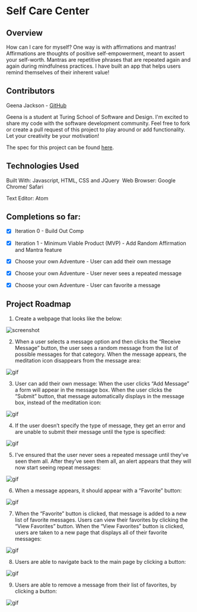 # Self Care Center
## Overview
How can I care for myself? One way is with affirmations and mantras!
Affirmations are thoughts of positive self-empowerment, meant to assert your self-worth.
Mantras are repetitive phrases that are repeated again and again during mindfulness practices. I have built an app that helps users remind themselves of their inherent value!

## Contributors
​Geena Jackson - [GitHub](https://github.com/gjax78)​

Geena is a student at Turing School of Software and Design. I'm excited to share my code with the software development community. Feel free to fork or create a pull request of this project to play around or add functionality. Let your creativity be your motivation!​​​

The spec for this project can be found [here](https://frontend.turing.io/projects/module-1/self-care-center.html).


## Technologies Used
​Built With: Javascript, HTML, CSS and JQuery
​
Web Browser: Google Chrome/ Safari​

Text Editor: Atom​​​


## Completions so far:
- [X] Iteration 0 - Build Out Comp

- [X] Iteration 1 - Minimum Viable Product (MVP) - Add Random Affirmation and Mantra feature

- [X] Choose your own Adventure - User can add their own message

- [X] Choose your own Adventure - User never sees a repeated message

- [X] Choose your own Adventure - User can favorite a message


## Project Roadmap


1. Create a webpage that looks like the below:

![screenshot](https://user-images.githubusercontent.com/88151743/146650296-995df712-20c3-41ea-8844-2af9d2eba8de.png)  


2. When a user selects a message option and then clicks the “Receive Message” button, the user sees a random message from the list of possible messages for that category. When the message appears, the meditation icon disappears from the message area:

![gif](https://user-images.githubusercontent.com/88151743/146650643-0917779a-f7df-44a3-9d13-d071e5ece1b0.gif)


3. User can add their own message: When the user clicks “Add Message” a form will appear in the message box. When the user clicks the “Submit” button, that message automatically displays in the message box, instead of the meditation icon:

![gif](https://user-images.githubusercontent.com/88151743/146650813-5f96d50f-16e6-4dab-be6f-b353aa08a4da.gif)


4. If the user doesn’t specify the type of message, they get an error and are unable to submit their message until the type is specified:

![gif](https://user-images.githubusercontent.com/88151743/146650869-5f1ad32e-7cbb-4deb-bcd5-19028adf12e4.gif)

5. I've ensured that the user never sees a repeated message until they’ve seen them all.
After they’ve seen them all, an alert appears that they will now start seeing repeat messages:

![gif](https://user-images.githubusercontent.com/88151743/146811314-de0b6b31-6ec3-428d-8288-a82a5f9268a4.gif)

6. When a message appears, it should appear with a “Favorite” button:

![gif](https://user-images.githubusercontent.com/88151743/146811712-56932ff8-8a1a-4d32-9553-b57d0795e36c.gif)

7. When the “Favorite” button is clicked, that message is added to a new list of favorite messages. Users can view their favorites by clicking the “View Favorites” button. When the “View Favorites” button is clicked, users are taken to a new page that displays all of their favorite messages:

![gif](https://user-images.githubusercontent.com/88151743/146812209-241530bc-6cb1-4e93-8a44-d69a05f54f4c.gif)

8. Users are able to navigate back to the main page by clicking a button:

![gif](https://user-images.githubusercontent.com/88151743/146812494-197a6b0b-cc98-4e1f-9cca-57e4e212b400.gif)

9. Users are able to remove a message from their list of favorites, by clicking a button:

![gif](https://user-images.githubusercontent.com/88151743/147888956-e5c87138-8d97-4f8a-84a2-f2be3a18431c.gif)
